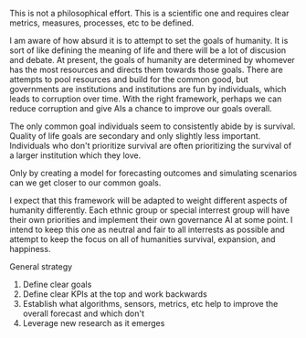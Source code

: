 This is not a philosophical effort.  This is a scientific one and requires clear metrics, measures, processes, etc to be defined.

I am aware of how absurd it is to attempt to set the goals of humanity.  It is sort of like defining the meaning of life and there will be a lot of discusion and debate.  At present, the goals of humanity are determined by whomever has the most resources and directs them towards those goals.  There are attempts to pool resources and build for the common good, but governments are institutions and institutions are fun by individuals, which leads to corruption over time.  With the right framework, perhaps we can reduce corruption and give AIs a chance to improve our goals overall.  

The only common goal individuals seem to consistently abide by is survival.  Quality of life goals are secondary and only slightly less important.  Individuals who don't prioritize survival are often prioritizing the survival of a larger institution which they love.

Only by creating a model for forecasting outcomes and simulating scenarios can we get closer to our common goals.

I expect that this framework will be adapted to weight different aspects of humanity differently.  Each ethnic group or special interrest group will have their own priorities and implement their own governance AI at some point.  I intend to keep this one as neutral and fair to all interrests as possible and attempt to keep the focus on all of humanities survival, expansion, and happiness.

General strategy
1. Define clear goals
2. Define clear KPIs at the top and work backwards
3. Establish what algorithms, sensors, metrics, etc help to improve the overall forecast and which don't
4. Leverage new research as it emerges 
